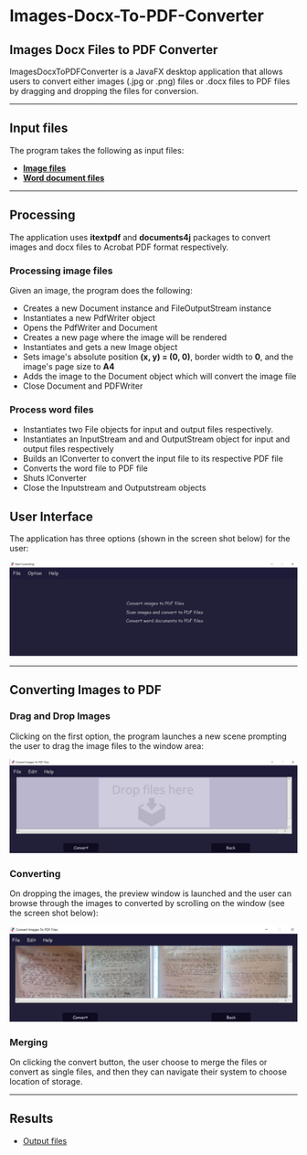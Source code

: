 # Images-Docx-To-PDF-Converter

## Images Docx Files to PDF Converter

ImagesDocxToPDFConverter is a JavaFX desktop application that allows users to convert either images (.jpg or .png) files or .docx files to PDF files by dragging and dropping the files for conversion.

---
## Input files

The program takes the following as input files:

 * [__Image files__](https://github.com/tafadzwabmotsi/Images-Docx-To-PDF-Converter/tree/master/input_images "image input files")
 * [__Word document files__](https://github.com/tafadzwabmotsi/Images-Docx-To-PDF-Converter/tree/master/word_input_images "word input files")
 
 ---
 ## Processing
 The application uses __itextpdf__ and __documents4j__ packages to convert images and docx files to Acrobat PDF format respectively. 
 
 ### Processing image files
 Given an image, the program does the following:
  * Creates a new Document instance and FileOutputStream instance
  * Instantiates a new PdfWriter object
  * Opens the PdfWriter and Document
  * Creates a new page where the image will be rendered
  * Instantiates and gets a new Image object
  * Sets image's absolute position __(x, y) = (0, 0)__, border width to __0__, and the image's page size to __A4__
  * Adds the image to the Document object which will convert the image file
  * Close Document and PDFWriter
 
 ### Process word files
  * Instantiates two  File objects for input and output files respectively.
  * Instantiates an InputStream and and OutputStream object for input and output files respectively
  * Builds an IConverter to convert the input file to its respective PDF file
  * Converts the word file to PDF file
  * Shuts IConverter
  * Close the Inputstream and Outputstream objects


## User Interface

The application has three options (shown in the screen shot below) for the user:

![](ImagesDocxToPDFConverter/screen_shots/welcome.png)

---

## Converting Images to PDF

### Drag and Drop Images

Clicking on the first option, the program launches a new scene prompting the user to drag the image files to the window area:

![](ImagesDocxToPDFConverter/screen_shots/drop_images.png)

### Converting

On dropping the images, the preview window is launched and the user can browse through the images to converted by scrolling on the window (see the screen shot below):

![](ImagesDocxToPDFConverter/screen_shots/convert_images_3.png)

### Merging
On clicking the convert button, the user choose to merge the files or convert as single files, and then they can navigate their system to choose location of storage.

---
## Results
  * [Output files](https://github.com/tafadzwabmotsi/Images-Docx-To-PDF-Converter/tree/master/output_files "Single and merged files")
